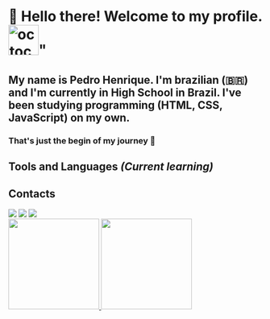 # 👋 Hello there! Welcome to my profile. <img width="60" height="60" alt="octocat-1753835914565" src="https://github.com/user-attachments/assets/72bf3c5d-7764-4d06-abc6-c4255b5b397d" />"
## My name is Pedro Henrique. I'm brazilian (🇧🇷) and I'm currently in High School in Brazil. I've been studying programming (HTML, CSS, JavaScript) on my own.
### That's just the begin of my journey 🚀

<script src="https://kit.fontawesome.com/cc649fc2c3.js" crossorigin="anonymous"></script>
## Tools and Languages *(Current learning)*
<i class="devicon-html5-plain colored"></i> 
<i class="devicon-css3-plain colored"></i>
<i class="devicon-javascript-plain colored"></i>
<i class="devicon-git-plain colored"></i>
              
          
## Contacts
<div>
<a href="https://www.linkedin.com/in/pedro-hspereira" target="_blank"><img loading="lazy" src="https://img.shields.io/badge/-LinkedIn-%230077B5?style=for-the-badge&logo=linkedin&logoColor=white" target="_blank"></a> 
<a href="https://instagram.com/pedro.hspereira" target="_blank"><img loading="lazy" src="https://img.shields.io/badge/-Instagram-%23E4405F?style=for-the-badge&logo=instagram&logoColor=white" target="_blank"></a>
<a href = "mailto:pedro.hsp2710@gmail.com"><img loading="lazy" src="https://img.shields.io/badge/Gmail-D14836?style=for-the-badge&logo=gmail&logoColor=white" target="_blank"></a>
</div>

<div>
<a href="https://github.com/pedro-hspereira">
<img loading="lazy" height="180em" src="https://github-readme-stats.vercel.app/api/top-langs/?username=pedro-hspereira&layout=compact&langs_count=7&theme=dracula"/>
<img loading="lazy" height="180em" src="https://github-readme-stats.vercel.app/api?username=pedro-hspereira&show_icons=true&theme=dracula&include_all_commits=true&count_private=true"/>
</div>


